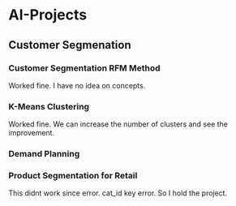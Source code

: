 # AI-Projects

## Customer Segmenation

### Customer Segmentation RFM Method

Worked fine. I have no idea on concepts.


### K-Means Clustering

Worked fine. We can increase the number of clusters and see the improvement.



### Demand Planning

### Product Segmentation for Retail

This didnt work since error. cat_id key error. So I hold the project.